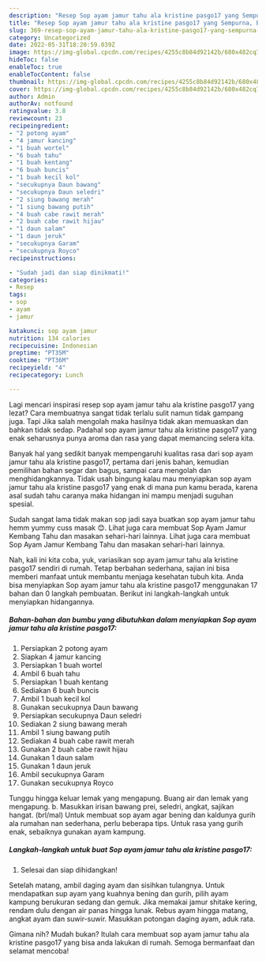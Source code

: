 ```yaml
---
description: "Resep Sop ayam jamur tahu ala kristine pasgo17 yang Sempurna, Buat Buka Puasa Sempurna"
title: "Resep Sop ayam jamur tahu ala kristine pasgo17 yang Sempurna, Buat Buka Puasa Sempurna"
slug: 369-resep-sop-ayam-jamur-tahu-ala-kristine-pasgo17-yang-sempurna-buat-buka-puasa-sempurna
category: Uncategorized
date: 2022-05-31T18:20:59.039Z
image: https://img-global.cpcdn.com/recipes/4255c8b84d92142b/680x482cq70/sop-ayam-jamur-tahu-ala-kristine-pasgo17-foto-resep-utama.jpg
hideToc: false
enableToc: true
enableTocContent: false
thumbnail: https://img-global.cpcdn.com/recipes/4255c8b84d92142b/680x482cq70/sop-ayam-jamur-tahu-ala-kristine-pasgo17-foto-resep-utama.jpg
cover: https://img-global.cpcdn.com/recipes/4255c8b84d92142b/680x482cq70/sop-ayam-jamur-tahu-ala-kristine-pasgo17-foto-resep-utama.jpg
author: Admin
authorAv: notfound
ratingvalue: 3.8
reviewcount: 23
recipeingredient:
- "2 potong ayam"
- "4 jamur kancing"
- "1 buah wortel"
- "6 buah tahu"
- "1 buah kentang"
- "6 buah buncis"
- "1 buah kecil kol"
- "secukupnya Daun bawang"
- "secukupnya Daun seledri"
- "2 siung bawang merah"
- "1 siung bawang putih"
- "4 buah cabe rawit merah"
- "2 buah cabe rawit hijau"
- "1 daun salam"
- "1 daun jeruk"
- "secukupnya Garam"
- "secukupnya Royco"
recipeinstructions:

- "Sudah jadi dan siap dinikmati!"
categories:
- Resep
tags:
- sop
- ayam
- jamur

katakunci: sop ayam jamur 
nutrition: 134 calories
recipecuisine: Indonesian
preptime: "PT35M"
cooktime: "PT36M"
recipeyield: "4"
recipecategory: Lunch

---
```



Lagi mencari inspirasi resep sop ayam jamur tahu ala kristine pasgo17 yang lezat? Cara membuatnya sangat tidak terlalu sulit namun tidak gampang juga. Tapi Jika salah mengolah maka hasilnya tidak akan memuaskan dan bahkan tidak sedap. Padahal sop ayam jamur tahu ala kristine pasgo17 yang enak seharusnya punya aroma dan rasa yang dapat memancing selera kita.


Banyak hal yang sedikit banyak mempengaruhi kualitas rasa dari sop ayam jamur tahu ala kristine pasgo17, pertama dari jenis bahan, kemudian pemilihan bahan segar dan bagus, sampai cara mengolah dan menghidangkannya. Tidak usah bingung kalau mau menyiapkan sop ayam jamur tahu ala kristine pasgo17 yang enak di mana pun kamu berada, karena asal sudah tahu caranya maka hidangan ini mampu menjadi suguhan spesial.

Sudah sangat lama tidak makan sop jadi saya buatkan sop ayam jamur tahu hemm yummy cuss masak 😊. Lihat juga cara membuat Sop Ayam Jamur Kembang Tahu dan masakan sehari-hari lainnya. Lihat juga cara membuat Sop Ayam Jamur Kembang Tahu dan masakan sehari-hari lainnya.


Nah, kali ini kita coba, yuk, variasikan sop ayam jamur tahu ala kristine pasgo17 sendiri di rumah. Tetap berbahan sederhana, sajian ini bisa memberi manfaat untuk membantu menjaga kesehatan tubuh kita. Anda bisa menyiapkan Sop ayam jamur tahu ala kristine pasgo17 menggunakan 17 bahan dan 0 langkah pembuatan. Berikut ini langkah-langkah untuk menyiapkan hidangannya.

<!--inarticleads1-->

##### Bahan-bahan dan bumbu yang dibutuhkan dalam menyiapkan Sop ayam jamur tahu ala kristine pasgo17:

1. Persiapkan 2 potong ayam
1. Siapkan 4 jamur kancing
1. Persiapkan 1 buah wortel
1. Ambil 6 buah tahu
1. Persiapkan 1 buah kentang
1. Sediakan 6 buah buncis
1. Ambil 1 buah kecil kol
1. Gunakan secukupnya Daun bawang
1. Persiapkan secukupnya Daun seledri
1. Sediakan 2 siung bawang merah
1. Ambil 1 siung bawang putih
1. Sediakan 4 buah cabe rawit merah
1. Gunakan 2 buah cabe rawit hijau
1. Gunakan 1 daun salam
1. Gunakan 1 daun jeruk
1. Ambil secukupnya Garam
1. Gunakan secukupnya Royco


Tunggu hingga keluar lemak yang mengapung. Buang air dan lemak yang mengapung. b. Masukkan irisan bawang prei, seledri, angkat, sajikan hangat. (brl/mal) Untuk membuat sop ayam agar bening dan kaldunya gurih ala rumahan nan sederhana, perlu beberapa tips. Untuk rasa yang gurih enak, sebaiknya gunakan ayam kampung. 

<!--inarticleads2-->

##### Langkah-langkah untuk buat Sop ayam jamur tahu ala kristine pasgo17:


1. Selesai dan siap dihidangkan!

Setelah matang, ambil daging ayam dan sisihkan tulangnya. Untuk mendapatkan sup ayam yang kuahnya bening dan gurih, pilih ayam kampung berukuran sedang dan gemuk. Jika memakai jamur shitake kering, rendam dulu dengan air panas hingga lunak. Rebus ayam hingga matang, angkat ayam dan suwir-suwir. Masukkan potongan daging ayam, aduk rata. 

Gimana nih? Mudah bukan? Itulah cara membuat sop ayam jamur tahu ala kristine pasgo17 yang bisa anda lakukan di rumah. Semoga bermanfaat dan selamat mencoba!
